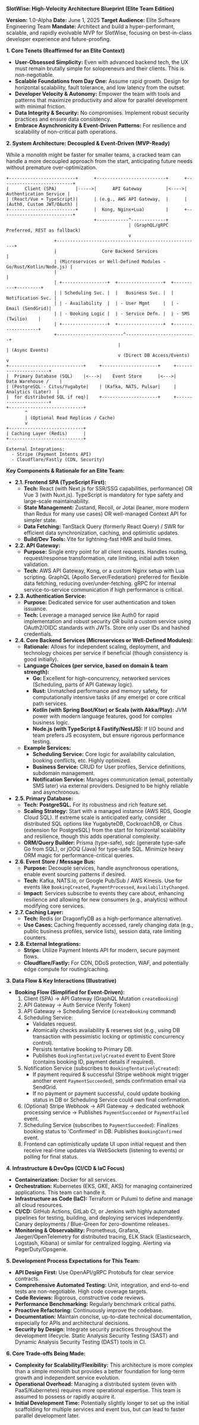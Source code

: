 **SlotWise: High-Velocity Architecture Blueprint (Elite Team Edition)**

**Version:** 1.0-Alpha **Date:** June 1, 2025 **Target Audience:** Elite
Software Engineering Team **Mandate:** Architect and build a hyper-performant,
scalable, and rapidly evolvable MVP for SlotWise, focusing on best-in-class
developer experience and future-proofing.

**1. Core Tenets (Reaffirmed for an Elite Context)**

- **User-Obsessed Simplicity:** Even with advanced backend tech, the UX must
  remain brutally simple for solopreneurs and their clients. This is
  non-negotiable.
- **Scalable Foundations from Day One:** Assume rapid growth. Design for
  horizontal scalability, fault tolerance, and low latency from the outset.
- **Developer Velocity & Autonomy:** Empower the team with tools and patterns
  that maximize productivity and allow for parallel development with minimal
  friction.
- **Data Integrity & Security:** No compromises. Implement robust security
  practices and ensure data consistency.
- **Embrace Asynchronicity & Event-Driven Patterns:** For resilience and
  scalability of non-critical path operations.

**2. System Architecture: Decoupled & Event-Driven (MVP-Ready)**

While a monolith might be faster for smaller teams, a cracked team can handle a
more decoupled approach from the start, anticipating future needs without
premature over-optimization.

```
+-------------------------+      +--------------------------+      +---------------------------+
|      Client (SPA)       |----->|      API Gateway         |<---->|    Authentication Service |
| (React/Vue + TypeScript)|      | (e.g., AWS API Gateway,  |      | (Auth0, Custom JWT/OAuth) |
+-------------------------+      |  Kong, Nginx+Lua)        |      +---------------------------+
                                 +------------^-------------+
                                              | (GraphQL/gRPC Preferred, REST as fallback)
                                              v
                  +------------------------------------------------------+
                  |                 Core Backend Services                |
                  | (Microservices or Well-Defined Modules - Go/Rust/Kotlin/Node.js) |
                  |                                                      |
                  | +-----------------+  +-----------------+  +----------+---------+
                  | | Scheduling Svc. |  |   Business Svc. |  | Notification Svc. |
                  | | - Availability  |  | - User Mgmt     |  | - Email (SendGrid)|
                  | | - Booking Logic |  | - Service Defn. |  | - SMS (Twilio)    |
                  | +-----------------+  +-----------------+  +-------------------+
                  +-------------------------^--------------------------+
                                          |                            | (Async Events)
                                          v (Direct DB Access/Events)  v
+----------------------------+     +---------------------+     +----------------------+
|  Primary Database (SQL)    |<--->|    Event Store      |<--->|   Data Warehouse /    |
| (PostgreSQL - Citus/Yugabyte|    | (Kafka, NATS, Pulsar|     |   Analytics (Later)  |
|  for distributed SQL if req)|    +---------------------+     +----------------------+
+----------------------------+
       ^
       | (Optional Read Replicas / Cache)
       v
+----------------------------+
| Caching Layer (Redis)      |
+----------------------------+

External Integrations:
  - Stripe (Payment Intents API)
  - Cloudflare/Fastly (CDN, Security)
```

**Key Components & Rationale for an Elite Team:**

- **2.1. Frontend SPA (TypeScript First):**
  - **Tech:** React (with Next.js for SSR/SSG capabilities, performance) OR Vue
    3 (with Nuxt.js). TypeScript is mandatory for type safety and large-scale
    maintainability.
  - **State Management:** Zustand, Recoil, or Jotai (leaner, more modern than
    Redux for many use cases) OR well-managed Context API for simpler state.
  - **Data Fetching:** TanStack Query (formerly React Query) / SWR for efficient
    data synchronization, caching, and optimistic updates.
  - **Build/Dev Tools:** Vite for lightning-fast HMR and build times.
- **2.2. API Gateway:**
  - **Purpose:** Single entry point for all client requests. Handles routing,
    request/response transformation, rate limiting, initial auth token
    validation.
  - **Tech:** AWS API Gateway, Kong, or a custom Nginx setup with Lua scripting.
    GraphQL (Apollo Server/Federation) preferred for flexible data fetching,
    reducing over/under-fetching. gRPC for internal service-to-service
    communication if high performance is critical.
- **2.3. Authentication Service:**
  - **Purpose:** Dedicated service for user authentication and token issuance.
  - **Tech:** Leverage a managed service like Auth0 for rapid implementation and
    robust security OR build a custom service using OAuth2/OIDC standards with
    JWTs. Store only user IDs and hashed credentials.
- **2.4. Core Backend Services (Microservices or Well-Defined Modules):**
  - **Rationale:** Allows for independent scaling, deployment, and technology
    choices per service if beneficial (though consistency is good initially).
  - **Language Choices (per service, based on domain & team strength):**
    - **Go:** Excellent for high-concurrency, networked services (Scheduling,
      parts of API Gateway logic).
    - **Rust:** Unmatched performance and memory safety, for computationally
      intensive tasks (if any emerge) or core critical path services.
    - **Kotlin (with Spring Boot/Ktor) or Scala (with Akka/Play):** JVM power
      with modern language features, good for complex business logic.
    - **Node.js (with TypeScript & Fastify/NestJS):** If I/O bound and team
      prefers JS ecosystem, but ensure rigorous performance testing.
  - **Example Services:**
    - **Scheduling Service:** Core logic for availability calculation, booking
      conflicts, etc. Highly optimized.
    - **Business Service:** CRUD for User profiles, Service definitions,
      subdomain management.
    - **Notification Service:** Manages communication (email, potentially SMS
      later) via external providers. Designed to be highly reliable and
      asynchronous.
- **2.5. Primary Database:**
  - **Tech:** **PostgreSQL.** For its robustness and rich feature set.
  - **Scaling Strategy:** Start with a managed instance (AWS RDS, Google Cloud
    SQL). If extreme scale is anticipated early, consider distributed SQL
    options like YugabyteDB, CockroachDB, or Citus (extension for PostgreSQL)
    from the start for horizontal scalability and resilience, though this adds
    operational complexity.
  - **ORM/Query Builder:** Prisma (type-safe), sqlc (generate type-safe Go from
    SQL), or jOOQ (Java) for type-safe SQL. Minimize heavy ORM magic for
    performance-critical queries.
- **2.6. Event Store / Message Bus:**
  - **Purpose:** Decouple services, handle asynchronous operations, enable event
    sourcing patterns if desired.
  - **Tech:** Kafka, NATS.io, or Google Pub/Sub / AWS Kinesis. Use for events
    like `BookingCreated`, `PaymentProcessed`, `AvailabilityChanged`.
  - **Impact:** Services subscribe to events they care about, enhancing
    resilience and allowing for new consumers (e.g., analytics) without
    modifying core services.
- **2.7. Caching Layer:**
  - **Tech:** Redis (or DragonflyDB as a high-performance alternative).
  - **Use Cases:** Caching frequently accessed, rarely changing data (e.g.,
    public business profiles, service lists), session data, rate limiting
    counters.
- **2.8. External Integrations:**
  - **Stripe:** Utilize Payment Intents API for modern, secure payment flows.
  - **Cloudflare/Fastly:** For CDN, DDoS protection, WAF, and potentially edge
    compute for routing/caching.

**3. Data Flow & Key Interactions (Illustrative)**

- **Booking Flow (Simplified for Event-Driven):**
  1.  Client (SPA) -> API Gateway (GraphQL Mutation `createBooking`)
  2.  API Gateway -> Auth Service (Verify Token)
  3.  API Gateway -> Scheduling Service (`createBooking` command)
  4.  Scheduling Service:
      - Validates request.
      - Atomically checks availability & reserves slot (e.g., using DB
        transaction with pessimistic locking or optimistic concurrency control).
      - Persists tentative booking to Primary DB.
      - Publishes `BookingTentativelyCreated` event to Event Store (contains
        booking ID, payment details if required).
  5.  Notification Service (subscribes to `BookingTentativelyCreated`):
      - If payment required & successful (Stripe webhook might trigger another
        event `PaymentSucceeded`), sends confirmation email via SendGrid.
      - If no payment or payment successful, could update booking status in DB
        or Scheduling Service could own final confirmation.
  6.  (Optional) Stripe Webhook -> API Gateway -> dedicated webhook processing
      service -> Publishes `PaymentSucceeded` or `PaymentFailed` event.
  7.  Scheduling Service (subscribes to `PaymentSucceeded`): Finalizes booking
      status to 'Confirmed' in DB. Publishes `BookingConfirmed` event.
  8.  Frontend can optimistically update UI upon initial request and then
      receive real-time updates via WebSockets (listening to events) or polling
      for final status.

**4. Infrastructure & DevOps (CI/CD & IaC Focus)**

- **Containerization:** Docker for all services.
- **Orchestration:** Kubernetes (EKS, GKE, AKS) for managing containerized
  applications. This team can handle it.
- **Infrastructure as Code (IaC):** Terraform or Pulumi to define and manage all
  cloud resources.
- **CI/CD:** GitHub Actions, GitLab CI, or Jenkins with highly automated
  pipelines for testing, building, and deploying services independently. Canary
  deployments / Blue-Green for zero-downtime releases.
- **Monitoring & Observability:** Prometheus, Grafana, Jaeger/OpenTelemetry for
  distributed tracing, ELK Stack (Elasticsearch, Logstash, Kibana) or similar
  for centralized logging. Alerting via PagerDuty/Opsgenie.

**5. Development Process Expectations for This Team:**

- **API Design First:** Use OpenAPI/gRPC Protobufs for clear service contracts.
- **Comprehensive Automated Testing:** Unit, integration, and end-to-end tests
  are non-negotiable. High code coverage targets.
- **Code Reviews:** Rigorous, constructive code reviews.
- **Performance Benchmarking:** Regularly benchmark critical paths.
- **Proactive Refactoring:** Continuously improve the codebase.
- **Documentation:** Maintain concise, up-to-date technical documentation,
  especially for APIs and architectural decisions.
- **Security by Design:** Integrate security practices throughout the
  development lifecycle. Static Analysis Security Testing (SAST) and Dynamic
  Analysis Security Testing (DAST) tools in CI.

**6. Core Trade-offs Being Made:**

- **Complexity for Scalability/Flexibility:** This architecture is more complex
  than a simple monolith but provides a better foundation for long-term growth
  and independent service evolution.
- **Operational Overhead:** Managing a distributed system (even with
  PaaS/Kubernetes) requires more operational expertise. This team is assumed to
  possess or rapidly acquire it.
- **Initial Development Time:** Potentially slightly longer to set up the
  initial scaffolding for multiple services and event bus, but can lead to
  faster parallel development later.
